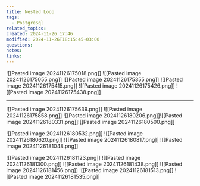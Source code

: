 ```yaml
---
title: Nested Loop
tags:
  - PostgreSql
related_topics: 
created: 2024-11-26 17:46
modified: 2024-11-26T18:15:45+03:00
questions: 
notes: 
links: 
---
```


![[Pasted image 20241126175018.png]]
![[Pasted image 20241126175055.png]]
![[Pasted image 20241126175355.png]]
![[Pasted image 20241126175415.png]]
![[Pasted image 20241126175426.png]]
![[Pasted image 20241126175438.png]]


-----------------
![[Pasted image 20241126175639.png]]
![[Pasted image 20241126175858.png]]
![[Pasted image 20241126180206.png]]![[Pasted image 20241126180331.png]]![[Pasted image 20241126180500.png]]

![[Pasted image 20241126180532.png]]
![[Pasted image 20241126180620.png]]
![[Pasted image 20241126180817.png]]
![[Pasted image 20241126181048.png]]

![[Pasted image 20241126181123.png]]
![[Pasted image 20241126181300.png]]
![[Pasted image 20241126181438.png]]
![[Pasted image 20241126181456.png]]
![[Pasted image 20241126181513.png]]
![[Pasted image 20241126181535.png]]